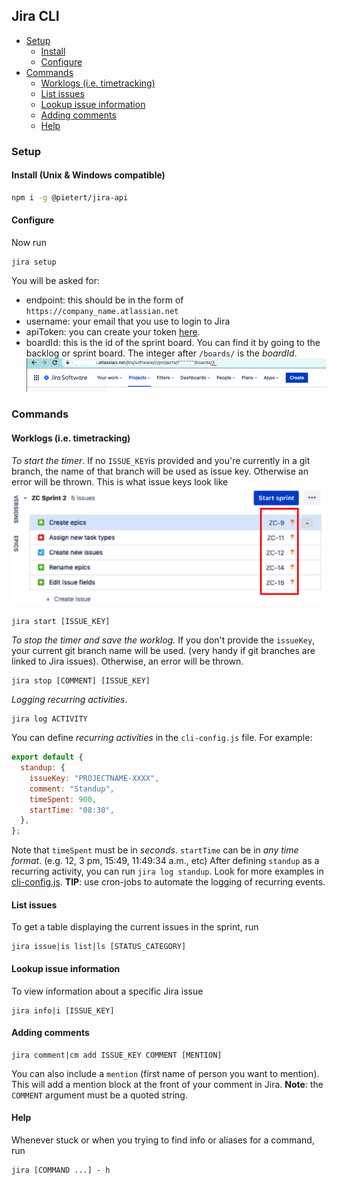 ## Jira CLI

- [Setup](#setup)
  - [Install](#install)
  - [Configure](#configure)
- [Commands](#commands)
  - [Worklogs (i.e. timetracking)](#worklogs--ie-timetracking-)
  - [List issues](#list-issues)
  - [Lookup issue information](#lookup-issue-information)
  - [Adding comments](#adding-comments)
  - [Help](#help)

### Setup

#### Install (Unix & Windows compatible)

```bash
npm i -g @pietert/jira-api
```

#### Configure

Now run

```node
jira setup
```

You will be asked for:

- endpoint: this should be in the form of `https://company_name.atlassian.net`
- username: your email that you use to login to Jira
- apiToken: you can create your token [here](https://id.atlassian.com/manage-profile/security/api-tokens).
- boardId: this is the id of the sprint board. You can find it by going to the backlog or sprint board. The integer after `/boards/` is the _boardId_.
  ![](/assets/images//boardId.png)

### Commands

#### Worklogs (i.e. timetracking)

_To start the timer_. If no `ISSUE_KEY`is provided and you're currently in a git branch, the name of that branch will be used as issue key. Otherwise an error will be thrown. This is what issue keys look like ![](/assets//images//issueKeys.png)

```node
jira start [ISSUE_KEY]
```

_To stop the timer and save the worklog._ If you don't provide the `issueKey`, your current git branch name will be used. (very handy if git branches are linked to Jira issues). Otherwise, an error will be thrown.

```node
jira stop [COMMENT] [ISSUE_KEY]
```

_Logging recurring activities_.

```node
jira log ACTIVITY
```

You can define _recurring activities_ in the `cli-config.js` file. For example:

```js
export default {
  standup: {
    issueKey: "PROJECTNAME-XXXX",
    comment: "Standup",
    timeSpent: 900,
    startTime: "08:30",
  },
};
```

Note that `timeSpent` must be in _seconds_. `startTime` can be in _any time format_. (e.g. 12, 3 pm, 15:49, 11:49:34 a.m., etc)
After defining `standup` as a recurring activity, you can run `jira log standup`. Look for more examples in [cli-config.js](./cli-config.js).
**TIP**: use cron-jobs to automate the logging of recurring events.

#### List issues

To get a table displaying the current issues in the sprint, run

```node
jira issue|is list|ls [STATUS_CATEGORY]
```

#### Lookup issue information

To view information about a specific Jira issue

```node
jira info|i [ISSUE_KEY]
```

#### Adding comments

```node
jira comment|cm add ISSUE_KEY COMMENT [MENTION]
```

You can also include a `mention` (first name of person you want to mention). This will add a mention block at the front of your comment in Jira.
**Note**: the `COMMENT` argument must be a quoted string.

#### Help

Whenever stuck or when you trying to find info or aliases for a command, run

```node
jira [COMMAND ...] - h
```
